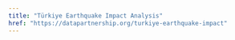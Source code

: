 ```yaml
---
title: "Türkiye Earthquake Impact Analysis"
href: "https://datapartnership.org/turkiye-earthquake-impact"
---
```



